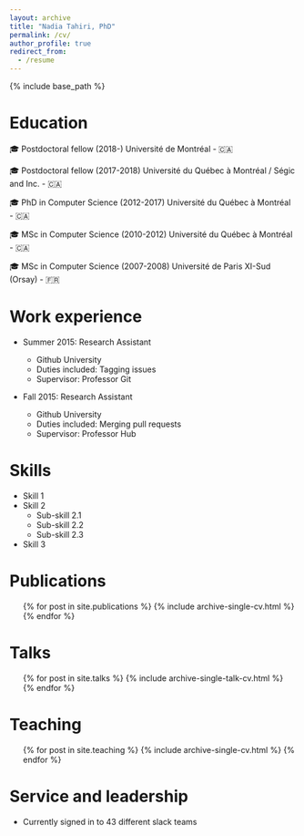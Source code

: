 ```yaml
---
layout: archive
title: "Nadia Tahiri, PhD"
permalink: /cv/
author_profile: true
redirect_from:
  - /resume
---
```


{% include base_path %}

Education
======

🎓 Postdoctoral fellow (2018-) Université de Montréal - :canada:

🎓 Postdoctoral fellow (2017-2018) Université du Québec à Montréal / Ségic and Inc. - 🇨🇦

🎓 PhD in Computer Science (2012-2017) Université du Québec à Montréal - 🇨🇦 

🎓 MSc in Computer Science (2010-2012) Université du Québec à Montréal - 🇨🇦

🎓 MSc in Computer Science (2007-2008) Université de Paris XI-Sud (Orsay) - 🇫🇷

Work experience
======
* Summer 2015: Research Assistant
  * Github University
  * Duties included: Tagging issues
  * Supervisor: Professor Git

* Fall 2015: Research Assistant
  * Github University
  * Duties included: Merging pull requests
  * Supervisor: Professor Hub
  
Skills
======
* Skill 1
* Skill 2
  * Sub-skill 2.1
  * Sub-skill 2.2
  * Sub-skill 2.3
* Skill 3

Publications
======
  <ul>{% for post in site.publications %}
    {% include archive-single-cv.html %}
  {% endfor %}</ul>
  
Talks
======
  <ul>{% for post in site.talks %}
    {% include archive-single-talk-cv.html %}
  {% endfor %}</ul>
  
Teaching
======
  <ul>{% for post in site.teaching %}
    {% include archive-single-cv.html %}
  {% endfor %}</ul>
  
Service and leadership
======
* Currently signed in to 43 different slack teams
